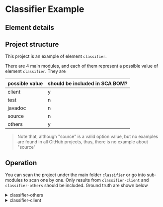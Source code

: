 #  Classifier Example

## Element details

## Project structure

This project is an example of element `classifier`.

There are 4 main modules, and each of them represent a possible value of element `classifier`. They are

| possible value | should be included in SCA BOM? |
| -------------- | ------------------------------ |
| client         | y                              |
| test           | n                              |
| javadoc        | n                              |
| source         | n                              |
| others         | y                              |

> Note that, although "source" is a valid option value, but no examples are found in all GitHub projects, thus, there is no example about "source"

## Operation

You can scan the project under the main folder `classifier` or go into sub-modules to scan one by one. Only results from `classifier-client` and `classifier-others` should be included. Ground truth are shown below

<details>
<summary>classifier-others</summary>
<pre>
com.sca.benchmark:classifier-others:jar:1.0-SNAPSHOT
\- net.sf.json-lib:json-lib:jar:jdk15:2.4:compile
 +- commons-beanutils:commons-beanutils:jar:1.8.0:compile
 +- commons-collections:commons-collections:jar:3.2.1:compile
 +- commons-lang:commons-lang:jar:2.5:compile
 +- commons-logging:commons-logging:jar:1.1.1:compile
 \- net.sf.ezmorph:ezmorph:jar:1.0.6:compile
</pre>
</details>

<details>
  <summary>classifier-client</summary>
  <pre>
com.sca.benchmark:classifier-client:jar:1.0-SNAPSHOT
\- org.jboss.jbossas:jboss-as-security:jar:client:5.1.0.CR1:compile
 +- javassist:javassist:jar:3.9.0.GA:compile
 +- org.jboss.security:jboss-security-spi:jar:2.0.3.SP1:compile
 +- org.jboss.security:jbosssx:jar:2.0.3.SP1:compile
 +- org.jboss:jboss-common-core:jar:2.2.13.GA:compile
 |  \- org.jboss.logging:jboss-logging-spi:jar:2.0.5.GA:compile
 +- org.jboss.jbossas:jboss-as-system-jmx:jar:5.1.0.CR1:compile
 |  +- apache-xerces:xml-apis:jar:2.9.1:compile
 |  +- org.jboss:jboss-vfs:jar:2.1.1.GA:compile
 |  +- org.jboss:jbossxb:jar:2.0.1.GA:compile
 |  |  +- org.jboss:jboss-reflect:jar:2.0.2.GA:compile
 |  |  +- wutka-dtdparser:dtdparser121:jar:1.2.1:compile
 |  |  +- javax.activation:activation:jar:1.1.1:compile
 |  |  \- sun-jaxb:jaxb-api:jar:2.1.9:compile
 |  +- org.jboss.deployers:jboss-deployers-core-spi:jar:2.0.6.GA:compile
 |  +- org.jboss.deployers:jboss-deployers-impl:jar:2.0.6.GA:compile
 |  |  +- org.jboss.deployers:jboss-deployers-spi:jar:2.0.6.GA:compile
 |  |  +- org.jboss.cl:jboss-classloading:jar:2.0.5.GA:compile
 |  |  |  \- org.jboss.cl:jboss-classloader:jar:2.0.5.GA:compile
 |  |  \- org.jboss:jboss-mdr:jar:2.0.1.GA:compile
 |  +- org.jboss.deployers:jboss-deployers-structure-spi:jar:2.0.6.GA:compile
 |  |  \- org.jboss.deployers:jboss-deployers-client-spi:jar:2.0.6.GA:compile
 |  +- org.jboss.deployers:jboss-deployers-vfs:jar:2.0.6.GA:compile
 |  |  +- org.jboss.cl:jboss-classloading-vfs:jar:2.0.5.GA:compile
 |  |  +- org.jboss.deployers:jboss-deployers-core:jar:2.0.6.GA:compile
 |  |  \- org.jboss.deployers:jboss-deployers-client:jar:2.0.6.GA:compile
 |  +- org.jboss.deployers:jboss-deployers-vfs-spi:jar:2.0.6.GA:compile
 |  |  \- stax:stax-api:jar:1.0:compile
 |  +- org.jboss.bootstrap:jboss-bootstrap:jar:1.0.0-Beta-3:compile
 |  |  \- org.jboss.man:jboss-managed:jar:2.0.0.GA:compile
 |  +- org.jboss.jbossas:jboss-as-system:jar:5.1.0.CR1:compile
 |  |  +- org.jboss.aop:jboss-aop:jar:2.1.0.CR3:compile
 |  |  |  +- org.apache.ant:ant:jar:1.7.0:compile
 |  |  |  |  \- org.apache.ant:ant-launcher:jar:1.7.0:compile
 |  |  |  +- qdox:qdox:jar:1.6.1:compile
 |  |  |  +- trove:trove:jar:2.1.1:compile
 |  |  |  +- log4j:log4j:jar:1.2.14:compile
 |  |  |  \- org.jboss.logging:jboss-logging-log4j:jar:2.0.5.GA:compile
 |  |  +- org.jboss.integration:jboss-profileservice-spi:jar:5.1.0.CR3:compile
 |  |  +- org.jboss.man:jboss-metatype:jar:2.1.0.CR8:compile
 |  |  \- org.jboss.microcontainer:jboss-aop-mc-int:jar:2.0.5.GA:compile
 |  +- org.jboss.jbossas:jboss-as-jmx:jar:5.1.0.CR1:compile
 |  |  +- org.jboss.jbossas:jboss-as-j2se:test-jar:tests:5.1.0.CR1:compile
 |  |  +- org.jboss.jbossas:jboss-as-mbeans:jar:5.1.0.CR1:compile
 |  |  |  +- dom4j:dom4j:jar:1.6.1:compile
 |  |  |  +- bcel:bcel:jar:5.1:compile
 |  |  |  |  \- regexp:regexp:jar:1.2:compile
 |  |  |  \- org.jboss.test:jboss-test:jar:1.1.4.GA:compile
 |  |  |     +- org.apache.ant:ant-junit:jar:1.7.0:compile
 |  |  |     +- jboss.profiler.jvmti:jboss-profiler-jvmti:jar:1.0.0.CR5:compile
 |  |  |     \- org.jboss.jbossas:jboss-server-manager:jar:1.0.2.GA:compile
 |  |  \- junit:junit:jar:3.8.2:compile
 |  +- org.jboss.microcontainer:jboss-dependency:jar:2.0.5.GA:compile
 |  \- org.jboss.microcontainer:jboss-kernel:jar:2.0.5.GA:compile
 +- org.jboss.javaee:jboss-ejb-api:jar:3.0.0.GA:compile
 |  +- org.jboss.javaee:jboss-transaction-api:jar:1.0.1.GA:compile
 |  \- org.jboss.ws.native:jbossws-native-jaxrpc:jar:3.0.4.GA:compile
 |     \- org.jboss.ws.native:jbossws-native-saaj:jar:3.0.4.GA:compile
 +- org.jboss.javaee:jboss-jacc-api:jar:1.1.0.GA_SP1:compile
 |  \- jboss.web:servlet-api:jar:2.1.1.GA:compile
 +- org.jboss.jbossas:jboss-as-j2se:jar:5.1.0.CR1:compile
 |  +- oswego-concurrent:concurrent:jar:1.3.4-jboss-update1:compile
 |  \- org.jboss.integration:jboss-classloading-spi:jar:5.1.0.CR3:compile
 +- org.jboss.naming:jnp-client:jar:5.0.1.GA:compile
 +- javax.security:jaas:jar:1.0.01:compile
 +- org.jboss.javaee:jboss-jaspi-api:jar:1.0.0.GA:compile
 +- org.jboss.security:jbosssx-client:jar:2.0.3.SP1:compile
 \- org.jboss.security:jbossxacml:jar:2.0.3:compile
  </pre>
</details>

  